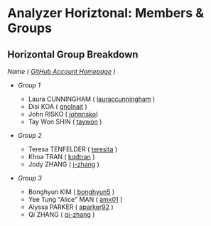Analyzer Horiztonal: Members & Groups
==================

Horizontal Group Breakdown
-----
_Name ( [GitHub Account Homepage](https://github.com) )_
  - _Group 1_
    - Laura CUNNINGHAM ( [lauraccunningham](https://github.com/lauraccunningham) )
    - Disi KOA ( [gnolnait](http://github.com/gnolnait) )
    - John RISKO ( [johnrisko](http://github.com/johnrisko))
    - Tay Won SHIN ( [taywon](http://github.com/taywon) )

  - _Group 2_
    - Teresa TENFELDER ( [teresita](http://github.com/teresita) )
    - Khoa TRAN ( [kqdtran](http://github.com/kqdtran) )
    - Jody ZHANG ( [j-zhang](http://github.com/j-zhang) )

  - _Group 3_
    - Bonghyun KIM ( [bonghyun5](http://github.com/bonghyun5) )
    - Yee Tung "Alice" MAN ( [amx01](http://github.com/amx01) )
    - Alyssa PARKER ( [aparker92](http://github.com/aparker92) )
    - Qi ZHANG ( [qi-zhang](http://github.com/qi-zhang) )
